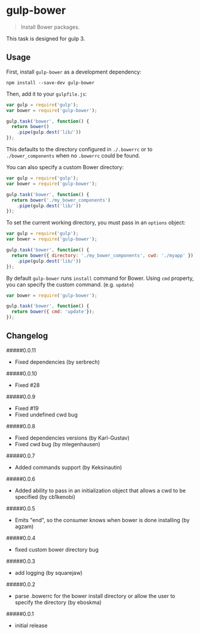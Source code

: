 # gulp-bower
> Install Bower packages.

This task is designed for gulp 3.

## Usage

First, install `gulp-bower` as a development dependency:

```shell
npm install --save-dev gulp-bower
```

Then, add it to your `gulpfile.js`:

```javascript
var gulp = require('gulp');
var bower = require('gulp-bower');

gulp.task('bower', function() {
  return bower()
    .pipe(gulp.dest('lib/'))
});
```

This defaults to the directory configured in `./.bowerrc` or to `./bower_components` when no `.bowerrc` could be found.

You can also specify a custom Bower directory:

```javascript
var gulp = require('gulp');
var bower = require('gulp-bower');

gulp.task('bower', function() {
  return bower('./my_bower_components')
    .pipe(gulp.dest('lib/'))
});
```

To set the current working directory, you must pass in an `options` object:

```javascript
var gulp = require('gulp');
var bower = require('gulp-bower');

gulp.task('bower', function() {
  return bower({ directory: './my_bower_components', cwd: './myapp' })
    .pipe(gulp.dest('lib/'))
});
```

By default `gulp-bower` runs `install` command for Bower.
Using `cmd` property, you can specify the custom command. (e.g. `update`)

```javascript
var bower = require('gulp-bower');

gulp.task('bower', function() {
  return bower({ cmd: 'update'});
});
```



## Changelog

#####0.0.11
- Fixed dependencies (by serbrech)

#####0.0.10
- Fixed #28

#####0.0.9
- Fixed #19
- Fixed undefined cwd bug

#####0.0.8
- Fixed dependencies versions (by Karl-Gustav)
- Fixed cwd bug (by mlegenhausen)

#####0.0.7
- Added commands support (by Keksinautin)

#####0.0.6
- Added ability to pass in an initialization object that allows a cwd to be specified (by cb1kenobi)

#####0.0.5
- Emits "end", so the consumer knows when bower is done installing (by agzam)

#####0.0.4
- fixed custom bower directory bug

#####0.0.3
- add logging (by squarejaw)

#####0.0.2
- parse .bowerrc for the bower install directory or allow the user to specify the directory (by eboskma)

#####0.0.1
- initial release
